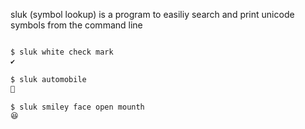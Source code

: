 sluk (symbol lookup) is a program to easiliy search and print unicode symbols from the command line

```bash

$ sluk white check mark
✔

$ sluk automobile
🚗

$ sluk smiley face open mounth
😆


```
